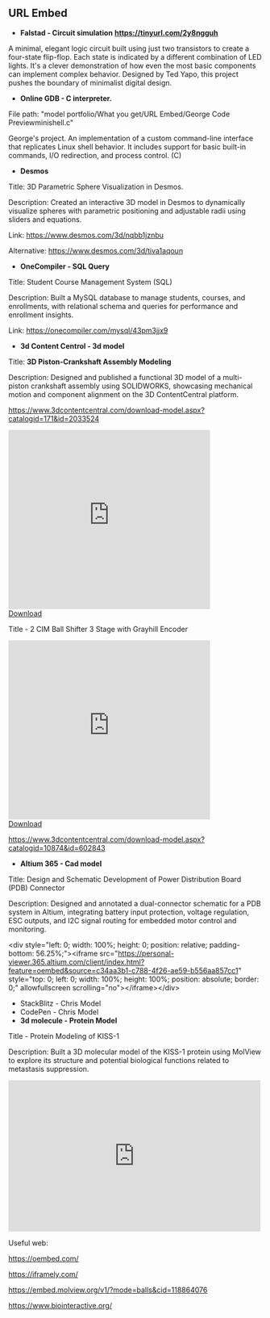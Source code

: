 ## URL Embed

* **Falstad - Circuit simulation** **<https://tinyurl.com/2y8ngguh>**

A minimal, elegant logic circuit built using just two transistors to create a four-state flip-flop. Each state is indicated by a different combination of LED lights. It's a clever demonstration of how even the most basic components can implement complex behavior. Designed by Ted Yapo, this project pushes the boundary of minimalist digital design.

* **Online GDB - C interpreter.**&#x20;

File path: "model portfolio/What you get/URL Embed/George Code Previewminishell.c"

George's project. An implementation of a custom command-line interface that replicates Linux shell behavior. It includes support for basic built-in commands, I/O redirection, and process control. (C)

* **Desmos**&#x20;

Title: 3D Parametric Sphere Visualization in Desmos.

Description: Created an interactive 3D model in Desmos to dynamically visualize spheres with parametric positioning and adjustable radii using sliders and equations.&#x20;

Link: <https://www.desmos.com/3d/nqbb1jznbu>

Alternative: <https://www.desmos.com/3d/tiva1aqoun>

* **OneCompiler - SQL Query**

Title: Student Course Management System (SQL)

Description: Built a MySQL database to manage students, courses, and enrollments, with relational schema and queries for performance and enrollment insights.

Link: <https://onecompiler.com/mysql/43pm3jjx9>

* **3d Content Centrol - 3d model**

Title: **3D Piston-Crankshaft Assembly Modeling**

Description: Designed and published a functional 3D model of a multi-piston crankshaft assembly using SOLIDWORKS, showcasing mechanical motion and component alignment on the 3D ContentCentral platform.

<https://www.3dcontentcentral.com/download-model.aspx?catalogid=171&id=2033524>

<iframe scrolling='no' frameborder='0' allowfullscreen='true' src='https://www.3dcontentcentral.com/external-site-embed.aspx?format=3D&catalogid=171&modelid=2033524&width=250&height=250&edraw=true' name='PreviewFrame3D' id='PreviewFrame3D' width='400' height='355'></iframe><br/><a href='https://www.3dcontentcentral.com/download-model.aspx?catalogid=171&id=2033524'>Download</a>

Title - 2 CIM Ball Shifter 3 Stage with Grayhill Encoder

<iframe scrolling='no' frameborder='0' allowfullscreen='true' src='https://www.3dcontentcentral.com/external-site-embed.aspx?format=3D&catalogid=10874&modelid=602843&width=250&height=250&edraw=true' name='PreviewFrame3D' id='PreviewFrame3D' width='400' height='355'></iframe><br/><a href='https://www.3dcontentcentral.com/download-model.aspx?catalogid=10874&id=602843'>Download</a>

<https://www.3dcontentcentral.com/download-model.aspx?catalogid=10874&id=602843>

* **Altium 365 - Cad model**

Title: Design and Schematic Development of Power Distribution Board (PDB) Connector

Description: Designed and annotated a dual-connector schematic for a PDB system in Altium, integrating battery input protection, voltage regulation, ESC outputs, and I2C signal routing for embedded motor control and monitoring.

\<div style="left: 0; width: 100%; height: 0; position: relative; padding-bottom: 56.25%;">\<iframe src="<https://personal-viewer.365.altium.com/client/index.html?feature=oembed&source=c34aa3b1-c788-4f26-ae59-b556aa857cc1>" style="top: 0; left: 0; width: 100%; height: 100%; position: absolute; border: 0;" allowfullscreen scrolling="no">\</iframe>\</div>   &#x20;

* StackBlitz - Chris Model
* CodePen - Chris Model
* **3d molecule - Protein Model**

Title - Protein Modeling of KISS-1

Description: Built a 3D molecular model of the KISS-1 protein using MolView to explore its structure and potential biological functions related to metastasis suppression.

<iframe style="width: 500px; height: 300px;" frameborder="0" src="https://embed.molview.org/v1/?mode=balls&cid=71306396"></iframe>



Useful web:

<https://oembed.com/>

<https://iframely.com/>

<https://embed.molview.org/v1/?mode=balls&cid=118864076>

<https://www.biointeractive.org/>
